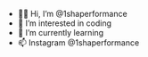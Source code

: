 - 👋🏾 Hi, I’m @1shaperformance
- 👀 I’m interested in coding
- 🌱 I’m currently learning 
- 📫 Instagram @1shaperformance
